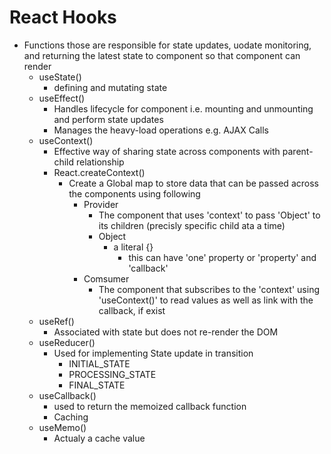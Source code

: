 # React Hooks
- Functions those are responsible for state updates, uodate monitoring, and returning the latest state to component so that component can render
    - useState()
        - defining and mutating state
    - useEffect()
        - Handles lifecycle for component i.e. mounting and unmounting and perform state updates
        - Manages the heavy-load operations e.g. AJAX Calls
    - useContext()
        - Effective way of sharing state across components with parent-child relationship
        - React.createContext()
            - Create a Global map to store data that can be passed across the components using following
                - Provider
                    - The component that uses 'context' to pass 'Object' to its children (precisly specific child ata a time)
                    - Object
                        - a literal {}
                            - this can have 'one' property or 'property' and 'callback'
                - Comsumer
                    - The component that subscribes to the 'context' using 'useContext()' to read values as well as link with the callback, if exist
    - useRef()
        - Associated with state but does not re-render the DOM
    - useReducer()
        - Used for implementing State update in transition
            - INITIAL_STATE
            - PROCESSING_STATE
            - FINAL_STATE
    - useCallback()
        - used to return the memoized callback function
        - Caching
    - useMemo()
        - Actualy a cache value     
    